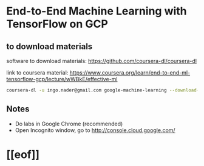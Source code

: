 # End-to-End Machine Learning with TensorFlow on GCP



## to download materials

software to download materials: <https://github.com/coursera-dl/coursera-dl>

link to coursera material: <https://www.coursera.org/learn/end-to-end-ml-tensorflow-gcp/lecture/wWBkE/effective-ml>

```bash
coursera-dl -u ingo.nader@gmail.com google-machine-learning --download-quizzes --download-notebooks --about
```



## Notes

* Do labs in Google Chrome (recommended)
* Open Incognito window, go to <http://console.cloud.google.com/>







# [[eof]]

